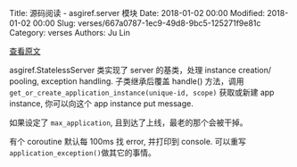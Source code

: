 Title: 源码阅读 - asgiref.server 模块
Date: 2018-01-02 00:00
Modified: 2018-01-02 00:00
Slug: verses/667a0787-1ec9-49d8-9bc5-125271f9e81c
Category: verses
Authors: Ju Lin

[查看原文](https://github.com/django/asgiref/blob/master/asgiref/server.py)

asgiref.StatelessServer 类实现了 server 的基类，处理 instance creation/ pooling, exception handling. 子类继承后覆盖 handle() 方法，调用 `get_or_create_application_instance(unique-id, scope)` 获取或新建 app instance, 你可以向这个 app instance put message.

如果设定了 `max_application`, 且到达了上线，最老的那个会被干掉。

有个 coroutine 默认每 100ms 找 error, 并打印到 console. 可以重写 `application_exception()`做其它的事情。
